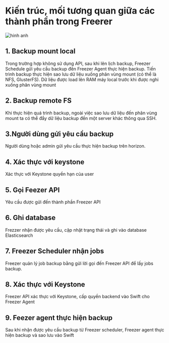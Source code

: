 # Kiến trúc, mối tương quan giữa các thành phần trong Freerer
![hinh anh](http://image.prntscr.com/image/6e41f527b7894992a6dae42504c9596a.png)

## 1. Backup mount local
Trong trường hợp không sử dụng API, sau khi lên lịch backup, Freezer Schedule gửi yêu cầu backup đên Freezer Agent thực hiện backup. Tiến trình backup thực hiện sao lưu dữ liệu xuống phân vùng mount (có thể là NFS, GlusterFS). Dữ liệu được load lên RAM máy local trước khi được nghi xuống phân vùng mount

## 2. Backup remote FS
Khi thực hiện quá trình backup, ngoài việc sao lưu dữ liệu đến phân vùng mount ta có thể đẩy dữ liệu backup đến một server khác thông qua SSH.

## 3.Người dùng gửi yêu cầu backup 
Người dùng hoặc admin gửi yêu cầu thực hiện backup trên horizon. 

## 4. Xác thực với keystone
Xác thực với Keystone quyền hạn của user

## 5.  Gọi Feezer API
Yêu cầu được gửi đến thành phần Freezer API

## 6. Ghi database
Frezzer nhận được yêu cầu, cập nhật trạng thái và ghi vào database Elasticsearch

## 7. Freezer Scheduler nhận jobs
Freezer quản lý job backup bằng gửi lời gọi đến Freezer API để lấy jobs backup.

## 8. Xác thực với Keystone
Freezer API xác thực với Keystone, cấp quyền backend vào Swift cho Freezer Agent

## 9. Feezer agent thực hiện backup 
Sau khi nhận được yêu cầu backup từ Freezer scheduler, Freezer agent thực hiện backup và sao lưu vào Swift

